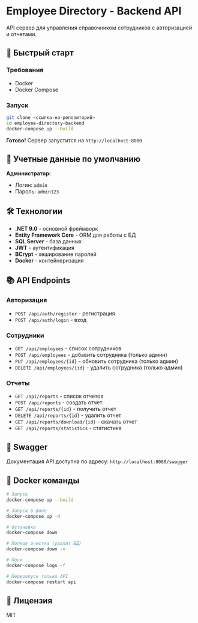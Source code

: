 # Employee Directory - Backend API

API сервер для управления справочником сотрудников с авторизацией и отчетами.

## 🚀 Быстрый старт

### Требования
- Docker
- Docker Compose

### Запуск

```bash
git clone <ссылка-на-репозиторий>
cd employee-directory-backend
docker-compose up --build
```

**Готово!** Сервер запустится на `http://localhost:8080`

## 📝 Учетные данные по умолчанию

**Администратор:**
- Логин: `admin`
- Пароль: `admin123`

## 🛠️ Технологии

- **.NET 9.0** - основной фреймворк
- **Entity Framework Core** - ORM для работы с БД
- **SQL Server** - база данных
- **JWT** - аутентификация
- **BCrypt** - хеширование паролей
- **Docker** - контейнеризация

## 📚 API Endpoints

### Авторизация
- `POST /api/auth/register` - регистрация
- `POST /api/auth/login` - вход

### Сотрудники
- `GET /api/employees` - список сотрудников
- `POST /api/employees` - добавить сотрудника (только админ)
- `PUT /api/employees/{id}` - обновить сотрудника (только админ)
- `DELETE /api/employees/{id}` - удалить сотрудника (только админ)

### Отчеты
- `GET /api/reports` - список отчетов
- `POST /api/reports` - создать отчет
- `GET /api/reports/{id}` - получить отчет
- `DELETE /api/reports/{id}` - удалить отчет
- `GET /api/reports/download/{id}` - скачать отчет
- `GET /api/reports/statistics` - статистика

## 🧪 Swagger

Документация API доступна по адресу:
`http://localhost:8080/swagger`

## 🐳 Docker команды

```bash
# Запуск
docker-compose up --build

# Запуск в фоне
docker-compose up -d

# Остановка
docker-compose down

# Полная очистка (удалит БД)
docker-compose down -v

# Логи
docker-compose logs -f

# Перезапуск только API
docker-compose restart api
```

## 📄 Лицензия

MIT
